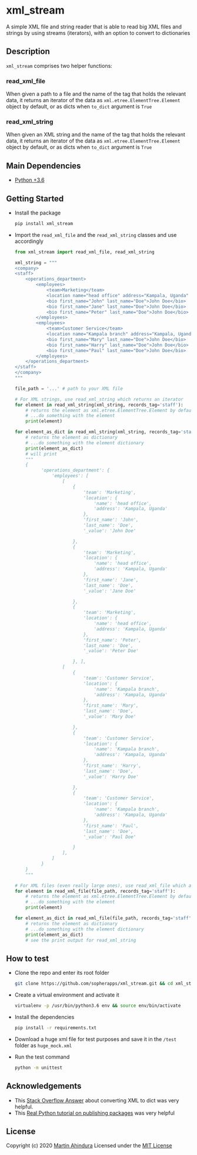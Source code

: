 # xml_stream

A simple XML file and string reader that is able to read big XML files and strings by using streams (iterators),
with an option to convert to dictionaries

## Description

`xml_stream` comprises two helper functions:

### read_xml_file

When given a path to a file and the name of the tag that holds the relevant data, it returns an iterator
of the data as `xml.etree.ElementTree.Element` object by default, or as dicts when `to_dict` argument is `True`

### read_xml_string

When given an XML string and the name of the tag that holds the relevant data, it returns an iterator
of the data as `xml.etree.ElementTree.Element` object by default, or as dicts when `to_dict` argument is `True`

## Main Dependencies

- [Python +3.6](https://www.python.org)

## Getting Started

- Install the package

  ```bash
  pip install xml_stream
  ```

- Import the `read_xml_file` and the `read_xml_string` classes and use accordingly

  ```python
  from xml_stream import read_xml_file, read_xml_string
  
  xml_string = """
  <company>
  <staff>
      <operations_department>
          <employees>
              <team>Marketing</team>
              <location name="head office" address="Kampala, Uganda" />
              <bio first_name="John" last_name="Doe">John Doe</bio>
              <bio first_name="Jane" last_name="Doe">John Doe</bio>
              <bio first_name="Peter" last_name="Doe">John Doe</bio>
          </employees>
          <employees>
              <team>Customer Service</team>
              <location name="Kampala branch" address="Kampala, Uganda" />
              <bio first_name="Mary" last_name="Doe">John Doe</bio>
              <bio first_name="Harry" last_name="Doe">John Doe</bio>
              <bio first_name="Paul" last_name="Doe">John Doe</bio>
          </employees>
      </operations_department>
  </staff>
  </company>
  """
  
  file_path = '...' # path to your XML file
  
  # For XML strings, use read_xml_string which returns an iterator  
  for element in read_xml_string(xml_string, records_tag='staff'):
      # returns the element as xml.etree.ElementTree.Element by default
      # ...do something with the element
      print(element)
  
  for element_as_dict in read_xml_string(xml_string, records_tag='staff', to_dict=True):
      # returns the element as dictionary
      # ...do something with the element dictionary
      print(element_as_dict)
      # will print
      """
      {
            'operations_department': {
                'employees': [
                    [
                        {
                            'team': 'Marketing',
                            'location': {
                                'name': 'head office',
                                'address': 'Kampala, Uganda'
                            },
                            'first_name': 'John',
                            'last_name': 'Doe',
                            '_value': 'John Doe'

                        },
                        {
                            'team': 'Marketing',
                            'location': {
                                'name': 'head office',
                                'address': 'Kampala, Uganda'
                            },
                            'first_name': 'Jane',
                            'last_name': 'Doe',
                            '_value': 'Jane Doe'

                        },
                        {
                            'team': 'Marketing',
                            'location': {
                                'name': 'head office',
                                'address': 'Kampala, Uganda'
                            },
                            'first_name': 'Peter',
                            'last_name': 'Doe',
                            '_value': 'Peter Doe'

                        }, ],
                    [
                        {
                            'team': 'Customer Service',
                            'location': {
                                'name': 'Kampala branch',
                                'address': 'Kampala, Uganda'
                            },
                            'first_name': 'Mary',
                            'last_name': 'Doe',
                            '_value': 'Mary Doe'

                        },
                        {
                            'team': 'Customer Service',
                            'location': {
                                'name': 'Kampala branch',
                                'address': 'Kampala, Uganda'
                            },
                            'first_name': 'Harry',
                            'last_name': 'Doe',
                            '_value': 'Harry Doe'

                        },
                        {
                            'team': 'Customer Service',
                            'location': {
                                'name': 'Kampala branch',
                                'address': 'Kampala, Uganda'
                            },
                            'first_name': 'Paul',
                            'last_name': 'Doe',
                            '_value': 'Paul Doe'

                        }
                    ],
                ]
            }
      }
      """
  
  # For XML files (even really large ones), use read_xml_file which also returns an iterator  
  for element in read_xml_file(file_path, records_tag='staff'):
      # returns the element as xml.etree.ElementTree.Element by default
      # ...do something with the element
      print(element)
  
  for element_as_dict in read_xml_file(file_path, records_tag='staff', to_dict=True):
      # returns the element as dictionary
      # ...do something with the element dictionary
      print(element_as_dict)
      # see the print output for read_xml_string
  ```

## How to test

- Clone the repo and enter its root folder

  ```bash
  git clone https://github.com/sopherapps/xml_stream.git && cd xml_stream
  ```

- Create a virtual environment and activate it

  ```bash
  virtualenv -p /usr/bin/python3.6 env && source env/bin/activate
  ```

- Install the dependencies

  ```bash
  pip install -r requirements.txt
  ```
  
- Download a huge xml file for test purposes and save it in the `/test` folder as `huge_mock.xml`

- Run the test command

  ```bash
  python -m unittest
  ```

## Acknowledgements

- This [Stack Overflow Answer](https://stackoverflow.com/questions/2148119/how-to-convert-an-xml-string-to-a-dictionary#answer-5807028) about converting XML to dict was very helpful.
- This [Real Python tutorial on publishing packages](https://realpython.com/pypi-publish-python-package/) was very helpful

## License

Copyright (c) 2020 [Martin Ahindura](https://github.com/Tinitto) Licensed under the [MIT License](./LICENSE)
